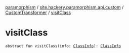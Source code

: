 [paramorphism](../../index.md) / [site.hackery.paramorphism.api.custom](../index.md) / [CustomTransformer](index.md) / [visitClass](./visit-class.md)

# visitClass

`abstract fun visitClass(info: `[`ClassInfo`](../../site.hackery.paramorphism.api.resources/-class-info/index.md)`): `[`ClassInfo`](../../site.hackery.paramorphism.api.resources/-class-info/index.md)